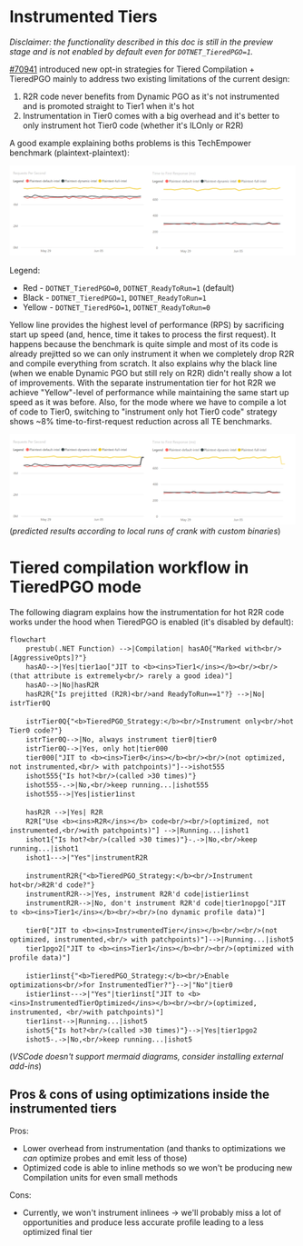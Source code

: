 # Instrumented Tiers

_Disclaimer: the functionality described in this doc is still in the preview stage and is not enabled by default even for `DOTNET_TieredPGO=1`._

[#70941](https://github.com/dotnet/runtime/pull/70941) introduced new opt-in strategies for Tiered Compilation + TieredPGO mainly to address
two existing limitations of the current design:
1) R2R code never benefits from Dynamic PGO as it's not instrumented and is promoted straight to Tier1 when it's hot
2) Instrumentation in Tier0 comes with a big overhead and it's better to only instrument hot Tier0 code (whether it's ILOnly or R2R)

A good example explaining boths problems is this TechEmpower benchmark (plaintext-plaintext):

![Plaintext](DynamicPgo-InstrumentedTiers-Plaintext.png)

Legend:
* Red    - `DOTNET_TieredPGO=0`, `DOTNET_ReadyToRun=1` (default)
* Black  - `DOTNET_TieredPGO=1`, `DOTNET_ReadyToRun=1`
* Yellow - `DOTNET_TieredPGO=1`, `DOTNET_ReadyToRun=0`

Yellow line provides the highest level of performance (RPS) by sacrificing start up speed (and, hence, time it takes to process the first request). It happens because the benchmark is quite simple and most of its code is already prejitted so we can only instrument it when we completely drop R2R and compile everything from scratch. It also explains why the black line (when we enable Dynamic PGO but still rely on R2R) didn't really show a lot of improvements. With the separate instrumentation tier for hot R2R we achieve "Yellow"-level of performance while maintaining the same start up speed as it was before. Also, for the mode where we have to compile a lot of code to Tier0, switching to "instrument only hot Tier0 code" strategy shows ~8% time-to-first-request reduction across all TE benchmarks.

![Plaintext](DynamicPgo-InstrumentedTiers-Plaintext-opt.png)
(_predicted results according to local runs of crank with custom binaries_)

# Tiered compilation workflow in TieredPGO mode

The following diagram explains how the instrumentation for hot R2R code works under the hood when TieredPGO is enabled (it's disabled by default):

```mermaid
flowchart
    prestub(.NET Function) -->|Compilation| hasAO{"Marked with<br/>[AggressiveOpts]?"}
    hasAO-->|Yes|tier1ao["JIT to <b><ins>Tier1</ins></b><br/><br/>(that attribute is extremely<br/> rarely a good idea)"]
    hasAO-->|No|hasR2R
    hasR2R{"Is prejitted (R2R)<br/>and ReadyToRun==1"?} -->|No| istrTier0Q

    istrTier0Q{"<b>TieredPGO_Strategy:</b><br/>Instrument only<br/>hot Tier0 code?"}
    istrTier0Q-->|No, always instrument tier0|tier0
    istrTier0Q-->|Yes, only hot|tier000
    tier000["JIT to <b><ins>Tier0</ins></b><br/><br/>(not optimized, not instrumented,<br/> with patchpoints)"]-->ishot555
    ishot555{"Is hot?<br/>(called >30 times)"}
    ishot555-.->|No,<br/>keep running...|ishot555
    ishot555-->|Yes|istier1inst
   
    hasR2R -->|Yes| R2R
    R2R["Use <b><ins>R2R</ins></b> code<br/><br/>(optimized, not instrumented,<br/>with patchpoints)"] -->|Running...|ishot1
    ishot1{"Is hot?<br/>(called >30 times)"}-.->|No,<br/>keep running...|ishot1
    ishot1--->|"Yes"|instrumentR2R

    instrumentR2R{"<b>TieredPGO_Strategy:</b><br/>Instrument hot<br/>R2R'd code?"}
    instrumentR2R-->|Yes, instrument R2R'd code|istier1inst
    instrumentR2R-->|No, don't instrument R2R'd code|tier1nopgo["JIT to <b><ins>Tier1</ins></b><br/><br/>(no dynamic profile data)"]

    tier0["JIT to <b><ins>InstrumentedTier</ins></b><br/><br/>(not optimized, instrumented,<br/> with patchpoints)"]-->|Running...|ishot5
    tier1pgo2["JIT to <b><ins>Tier1</ins></b><br/><br/>(optimized with profile data)"]
      
    istier1inst{"<b>TieredPGO_Strategy:</b><br/>Enable optimizations<br/>for InstrumentedTier?"}-->|"No"|tier0
    istier1inst--->|"Yes"|tier1inst["JIT to <b><ins>InstrumentedTierOptimized</ins></b><br/><br/>(optimized, instrumented, <br/>with patchpoints)"]
    tier1inst-->|Running...|ishot5
    ishot5{"Is hot?<br/>(called >30 times)"}-->|Yes|tier1pgo2
    ishot5-.->|No,<br/>keep running...|ishot5
```
(_VSCode doesn't support mermaid diagrams, consider installing external add-ins_)

## Pros & cons of using optimizations inside the instrumented tiers

Pros:
* Lower overhead from instrumentation (and thanks to optimizations we _can_ optimize probes and emit less of those)
* Optimized code is able to inline methods so we won't be producing new Compilation units for even small methods

Cons:
* Currently, we won't instrument inlinees -> we'll probably miss a lot of opportunities and produce less accurate profile leading to a less optimized final tier
